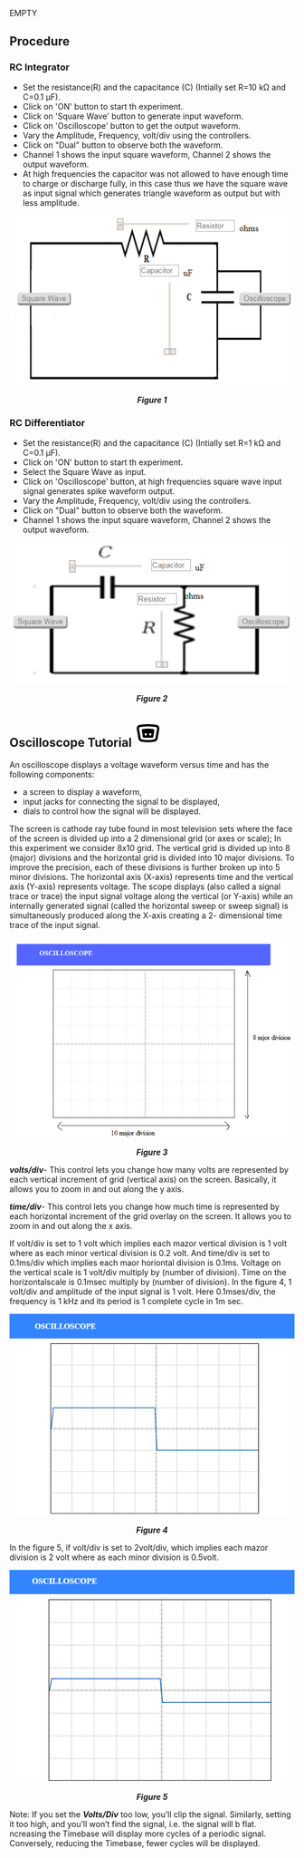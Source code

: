EMPTY

##  Procedure
### RC Integrator
- Set the resistance(R) and the capacitance (C) (Intially set R=10 kΩ and C=0.1 µF).
- Click on 'ON' button to start th experiment.
- Click on 'Square Wave' button to generate input waveform.
- Click on 'Oscilloscope' button to get the output waveform.
- Vary the Amplitude, Frequency, volt/div using the controllers.
- Click on "Dual" button to observe both the waveform.
- Channel 1 shows the input square waveform, Channel 2 shows the output waveform.
- At high frequencies the capacitor was not allowed to have enough time to charge or discharge fully, in this case thus we have the square wave as input signal which generates triangle waveform as output but with less amplitude.

<center>
<img src="./images/rcintgp.png">

***Figure 1***
</center>

### RC Differentiator
- Set the resistance(R) and the capacitance (C) (Intially set R=1 kΩ and C=0.1 µF).
- Click on 'ON' button to start th experiment.
- Select the Square Wave as input.
- Click on 'Oscilloscope' button, at high frequencies square wave input signal generates spike waveform output.
- Vary the Amplitude, Frequency, volt/div using the controllers.
- Click on "Dual" button to observe both the waveform.
- Channel 1 shows the input square waveform, Channel 2 shows the output waveform.

<center>
<img src="./images/rcdiffcktp.png">

***Figure 2***
</center>

## Oscilloscope Tutorial  <img src="./images/oscilliscope.png" wisth="10%">

An oscilloscope displays a voltage waveform versus time and has the following components:
- a screen to display a waveform,
- input jacks for connecting the signal to be displayed,
- dials to control how the signal will be displayed.

The screen is cathode ray tube found in most television sets where the face of the screen is divided up into a 2 dimensional grid (or axes or scale); In this experiment we consider 8x10 grid. The vertical grid is divided up into 8 (major) divisions and the horizontal grid is divided into 10 major divisions. To improve the precision, each of these divisions is further broken up into 5 minor divisions. The horizontal axis (X-axis) represents time and the vertical axis (Y-axis) represents voltage. The scope displays (also called a signal trace or trace) the input signal voltage along the vertical (or Y-axis) while an internally generated signal (called the horizontal sweep or sweep signal) is simultaneously produced along the X-axis creating a 2- dimensional time trace of the input signal.

<center>
<img src="./images/oscilloscope.png">

***Figure 3***
</center>

***volts/div***- This control lets you change how many volts are represented by each vertical increment of grid (vertical axis) on the screen. Basically, it allows you to zoom in and out along the y axis.

***time/div***- This control lets you change how much time is represented by each horizontal increment of the grid overlay on the screen. It allows you to zoom in and out along the x axis.

If volt/div is set to 1 volt which implies each mazor vertical division is 1 volt where as each minor vertical division is 0.2 volt. And time/div is set to 0.1ms/div which implies each maor horiontal division is 0.1ms. Voltage on the vertical scale is 1 volt/div multiply by (number of division). Time on the horizontalscale is 0.1msec multiply by (number of division). In the figure 4, 1 volt/div and amplitude of the input signal is 1 volt. Here 0.1mses/div, the frequency is 1 kHz and its period is 1 complete cycle in 1m sec. 


<center>
<img src="./images/oscilloscope1vd.png">

***Figure 4***
</center>

In the figure 5, if volt/div is set to 2volt/div, which implies each mazor division is 2 volt where as each minor division is 0.5volt. 


<center>
<img src="./images/oscilloscope2vd.png">

***Figure 5***
</center>

Note: If you set the ***Volts/Div*** too low, you’ll clip the signal. Similarly, setting it too high, and you’ll won’t find the signal, i.e. the signal will b flat. ncreasing the Timebase will display more cycles of a periodic signal. Conversely, reducing the Timebase, fewer cycles will be displayed. 